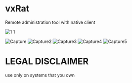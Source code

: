 # vxRat
Remote administration tool with native client

![1 1](https://github.com/f3di006/vxRat/assets/115483430/6377d7cb-d937-4c99-aef0-f058447817d3)

![Capture](https://user-images.githubusercontent.com/115483430/224003166-dae8b072-0774-4f46-aed9-d931f570e1f7.JPG)
![Capture2](https://user-images.githubusercontent.com/115483430/224003181-5ad034c2-3462-4b32-9727-79302d29d560.JPG)
![Capture3](https://user-images.githubusercontent.com/115483430/224003191-7b10edba-79f4-4371-8493-23169c5db75b.JPG)
![Capture4](https://user-images.githubusercontent.com/115483430/224003199-45ee9e4b-84f6-4de2-adbd-ff9e7d769ab5.JPG)
![Capture5](https://user-images.githubusercontent.com/115483430/224003202-20d1be9b-e2b5-4ef0-a925-f7f785cd7fcd.JPG)
 
 
 # LEGAL DISCLAIMER
 use only on systems that you own

